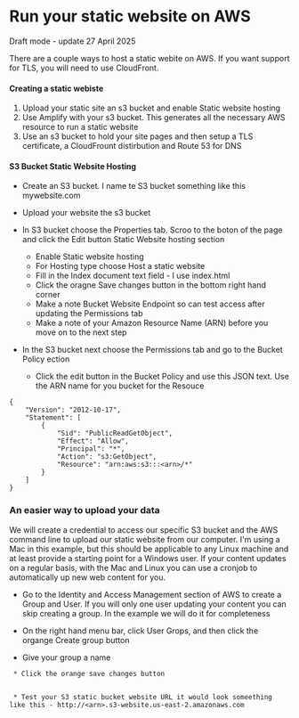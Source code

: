 # Run your static website on AWS

Draft mode - update 27 April 2025

There are a couple ways to host a static webite on AWS.  If you want support for TLS, you will need to use CloudFront.

#### Creating a static webiste
1. Upload your static site an s3 bucket and enable Static website hosting
2. Use Amplify with your s3 bucket.  This generates all the necessary AWS resource to run a static website
3. Use an s3 bucket to hold your site pages and then setup a TLS certificate, a CloudFrount distirbution and Route 53 for DNS

#### S3 Bucket Static Website Hosting
* Create an S3 bucket.  I name te S3 bucket something like this mywebsite.com
* Upload your website the s3 bucket
* In S3 bucket choose the Properties tab.  Scroo to the boton of the page and click the Edit button Static Website hosting section
  * Enable Static website hosting
  * For Hosting type choose Host a static website
  * Fill in the Index document text field - I use index.html
  * Click the oragne Save changes button in the bottom right hand corner
  * Make a note Bucket Website Endpoint so can test access after updating the Permissions tab
  * Make a note of your Amazon Resource Name (ARN) before you move on to the next step
 
* In the S3 bucket next choose the Permissions tab and go to the Bucket Policy ection
  * Click the edit button in the Bucket Policy and use this JSON text.  Use the ARN name for you bucket for the Resouce 
 ```
 {
     "Version": "2012-10-17",
     "Statement": [
         {
             "Sid": "PublicReadGetObject",
             "Effect": "Allow",
             "Principal": "*",
             "Action": "s3:GetObject",
             "Resource": "arn:aws:s3:::<arn>/*"
         }
     ]
}
```

### An easier way to upload your data

We will create a credential to access our specific S3 bucket and the AWS command line to upload our static website from our computer.  I'm using a Mac in this example, but this should be applicable to any Linux machine and at least provide a starting point for a Windows user.  If your content updates on a regular basis, with the Mac and Linux you can use a cronjob to automatically up new web content for you.

* Go to the Identity and Access Management section of AWS to create a Group and User.  If you will only one user updating your content you can skip creating a group.  In the example we will do it for completeness

* On the right hand menu bar, click User Grops, and then click the organge Create group button
 * Give your group a name 
 ```
  * Click the orange save changes button


  * Test your S3 static bucket website URL it would look someething like this - http://<arn>.s3-website.us-east-2.amazonaws.com 


